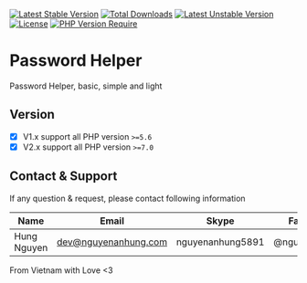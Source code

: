 [![Latest Stable Version](http://poser.pugx.org/nguyenanhung/password-helper/v)](https://packagist.org/packages/nguyenanhung/password-helper) [![Total Downloads](http://poser.pugx.org/nguyenanhung/password-helper/downloads)](https://packagist.org/packages/nguyenanhung/password-helper) [![Latest Unstable Version](http://poser.pugx.org/nguyenanhung/password-helper/v/unstable)](https://packagist.org/packages/nguyenanhung/password-helper) [![License](http://poser.pugx.org/nguyenanhung/password-helper/license)](https://packagist.org/packages/nguyenanhung/password-helper) [![PHP Version Require](http://poser.pugx.org/nguyenanhung/password-helper/require/php)](https://packagist.org/packages/nguyenanhung/password-helper)

# Password Helper

Password Helper, basic, simple and light

## Version

- [x] V1.x support all PHP version `>=5.6`
- [x] V2.x support all PHP version `>=7.0`

## Contact & Support

If any question & request, please contact following information

| Name        | Email                | Skype            | Facebook      |
| ----------- | -------------------- | ---------------- | ------------- |
| Hung Nguyen | dev@nguyenanhung.com | nguyenanhung5891 | @nguyenanhung |

From Vietnam with Love <3
